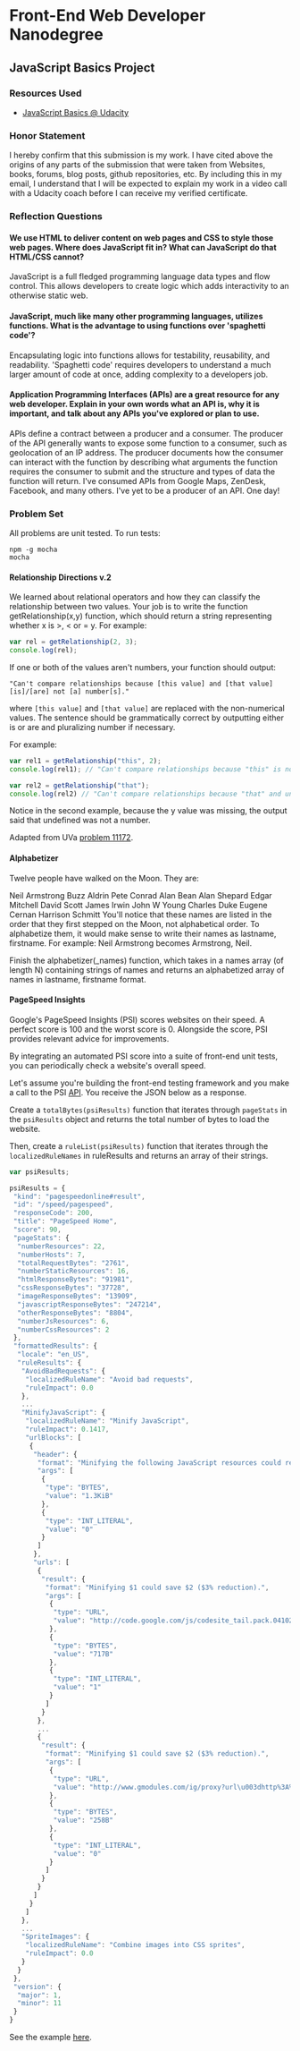 # Front-End Web Developer Nanodegree

## JavaScript Basics Project

### Resources Used
* [JavaScript Basics @ Udacity](https://www.udacity.com/course/ud804)

### Honor Statement
I hereby confirm that this submission is my work. I have cited above the origins of any parts of the submission that were taken from Websites, books, forums, blog posts, github repositories, etc. By including this in my email, I understand that I will be expected to explain my work in a video call with a Udacity coach before I can receive my verified certificate.

### Reflection Questions
#### We use HTML to deliver content on web pages and CSS to style those web pages. Where does JavaScript fit in? What can JavaScript do that HTML/CSS cannot?
JavaScript is a full fledged programming language data types and flow control. This allows developers to create logic which adds interactivity to an otherwise static web.  
#### JavaScript, much like many other programming languages, utilizes functions. What is the advantage to using functions over 'spaghetti code'?
Encapsulating logic into functions allows for testability, reusability, and readability. 'Spaghetti code' requires developers to understand a much larger amount of code at once, adding complexity to a developers job.
#### Application Programming Interfaces (APIs) are a great resource for any web developer. Explain in your own words what an API is, why it is important, and talk about any APIs you've explored or plan to use.
APIs define a contract between a producer and a consumer. The producer of the API generally wants to expose some function to a consumer, such as geolocation of an IP address. 
The producer documents how the consumer can interact with the function by describing what arguments the function requires the consumer to submit and the structure and types of data the function will return.
I've consumed APIs from Google Maps, ZenDesk, Facebook, and many others. I've yet to be a producer of an API. One day!

### Problem Set
All problems are unit tested. To run tests:
```
npm -g mocha
mocha
```

#### Relationship Directions v.2
We learned about relational operators and how they can classify the relationship between two values. Your job is to write the function getRelationship(x,y) function, which should return a string representing whether x is >, < or = y. For example:
```javascript
var rel = getRelationship(2, 3);
console.log(rel);
```
If one or both of the values aren't numbers, your function should output:
```
"Can't compare relationships because [this value] and [that value] [is]/[are] not [a] number[s]."
```
where `[this value]` and `[that value]` are replaced with the non-numerical values. The sentence should be grammatically correct by outputting either is or are and pluralizing number if necessary.

For example:
```javascript
var rel1 = getRelationship("this", 2);
console.log(rel1); // "Can't compare relationships because "this" is not a number."

var rel2 = getRelationship("that");
console.log(rel2) // "Can't compare relationships because "that" and undefined are not numbers."
```
Notice in the second example, because the y value was missing, the output said that undefined was not a number.

Adapted from UVa [problem 11172](http://uva.onlinejudge.org/external/111/11172.html).

#### Alphabetizer
Twelve people have walked on the Moon. They are:

Neil Armstrong
Buzz Aldrin
Pete Conrad
Alan Bean
Alan Shepard
Edgar Mitchell
David Scott
James Irwin
John W Young
Charles Duke
Eugene Cernan
Harrison Schmitt
You'll notice that these names are listed in the order that they first stepped on the Moon, not alphabetical order. To alphabetize them, it would make sense to write their names as lastname, firstname. For example: Neil Armstrong becomes Armstrong, Neil.

Finish the alphabetizer(_names) function, which takes in a names array (of length N) containing strings of names and returns an alphabetized array of names in lastname, firstname format.

#### PageSpeed Insights
Google's PageSpeed Insights (PSI) scores websites on their speed. A perfect score is 100 and the worst score is 0. Alongside the score, PSI provides relevant advice for improvements.

By integrating an automated PSI score into a suite of front-end unit tests, you can periodically check a website's overall speed.

Let's assume you're building the front-end testing framework and you make a call to the PSI [API](https://developers.google.com/speed/docs/insights/v1/getting_started). You receive the JSON below as a response.

Create a `totalBytes(psiResults)` function that iterates through `pageStats` in the `psiResults` object and returns the total number of bytes to load the website.

Then, create a `ruleList(psiResults)` function that iterates through the `localizedRuleNames` in ruleResults and returns an array of their strings.

```javascript
var psiResults;

psiResults = {
 "kind": "pagespeedonline#result",
 "id": "/speed/pagespeed",
 "responseCode": 200,
 "title": "PageSpeed Home",
 "score": 90,
 "pageStats": {
  "numberResources": 22,
  "numberHosts": 7,
  "totalRequestBytes": "2761",
  "numberStaticResources": 16,
  "htmlResponseBytes": "91981",
  "cssResponseBytes": "37728",
  "imageResponseBytes": "13909",
  "javascriptResponseBytes": "247214",
  "otherResponseBytes": "8804",
  "numberJsResources": 6,
  "numberCssResources": 2
 },
 "formattedResults": {
  "locale": "en_US",
  "ruleResults": {
   "AvoidBadRequests": {
    "localizedRuleName": "Avoid bad requests",
    "ruleImpact": 0.0
   },
   ...
   "MinifyJavaScript": {
    "localizedRuleName": "Minify JavaScript",
    "ruleImpact": 0.1417,
    "urlBlocks": [
     {
      "header": {
       "format": "Minifying the following JavaScript resources could reduce their size by $1 ($2% reduction).",
       "args": [
        {
         "type": "BYTES",
         "value": "1.3KiB"
        },
        {
         "type": "INT_LITERAL",
         "value": "0"
        }
       ]
      },
      "urls": [
       {
        "result": {
         "format": "Minifying $1 could save $2 ($3% reduction).",
         "args": [
          {
           "type": "URL",
           "value": "http://code.google.com/js/codesite_tail.pack.04102009.js"
          },
          {
           "type": "BYTES",
           "value": "717B"
          },
          {
           "type": "INT_LITERAL",
           "value": "1"
          }
         ]
        }
       },
       ...
       {
        "result": {
         "format": "Minifying $1 could save $2 ($3% reduction).",
         "args": [
          {
           "type": "URL",
           "value": "http://www.gmodules.com/ig/proxy?url\u003dhttp%3A%2F%2Fjqueryjs.googlecode.com%2Ffiles%2Fjquery-1.2.6.min.js"
          },
          {
           "type": "BYTES",
           "value": "258B"
          },
          {
           "type": "INT_LITERAL",
           "value": "0"
          }
         ]
        }
       }
      ]
     }
    ]
   },
   ...
   "SpriteImages": {
    "localizedRuleName": "Combine images into CSS sprites",
    "ruleImpact": 0.0
   }
  }
 },
 "version": {
  "major": 1,
  "minor": 11
 }
}
```

See the example [here](https://developers.google.com/speed/docs/insights/v1/getting_started).

